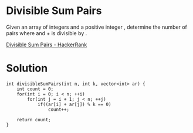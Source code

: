 # Divisible Sum Pairs

Given an array of integers and a positive integer , determine the number of  pairs where  and  +  is divisible by .

[Divisible Sum Pairs - HackerRank](https://www.hackerrank.com/challenges/divisible-sum-pairs/problem?isFullScreen=true)

# Solution

```
int divisibleSumPairs(int n, int k, vector<int> ar) {
    int count = 0;
    for(int i = 0; i < n; ++i)
        for(int j = i + 1; j < n; ++j)
            if((ar[i] + ar[j]) % k == 0)
                count++;
                
    return count;
}
```